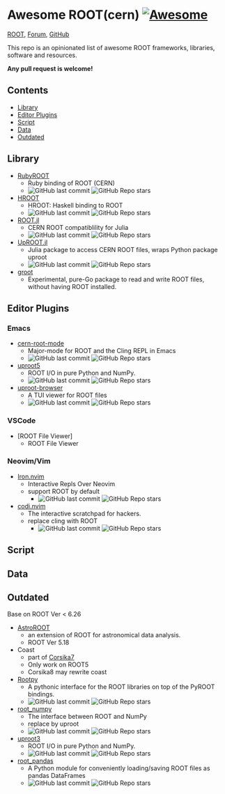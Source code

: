<!-- *********************************************************************** -->
<!--                                                                         -->
<!--                                                      :::      ::::::::  -->
<!-- README.md                                          :+:      :+:    :+:  -->
<!--                                                  +:+ +:+         +:+    -->
<!-- By: chenxu <chenxu@mail.ustc.edu.cn>           +#+  +:+       +#+       -->
<!--                                              +#+#+#+#+#+   +#+          -->
<!-- Created: 2025/01/07 06:07:19 by chenxu            #+#    #+#            -->
<!-- Updated: 2025/01/07 06:11:03 by chenxu           ###   ########.fr      -->
<!--                                                                         -->
<!-- *********************************************************************** -->
<!-- cspell:ignore cern astroroot rootpy numpy repl repls pythonic -->
<!-- LTeX: enabled=false -->

# Awesome ROOT(cern) [![Awesome](https://cdn.rawgit.com/sindresorhus/awesome/d7305f38d29fed78fa85652e3a63e154dd8e8829/media/badge.svg)](https://github.com/sindresorhus/awesome)

[ROOT](https://root.cern.ch/), [Forum](https://root-forum.cern.ch/), [GitHub](https://github.com/root-project/root)

This repo is an opinionated list of awesome ROOT frameworks, libraries, software and resources.

**Any pull request is welcome!**

## Contents

- [Library](#library)
- [Editor Plugins](#editor-plugins)
- [Script](#script)
- [Data](#data)
- [Outdated](#outdated)

## Library

* [RubyROOT](https://github.com/odakahirokazu/RubyROOT)
    - Ruby binding of ROOT (CERN)
    - ![GitHub last commit](https://img.shields.io/github/last-commit/odakahirokazu/RubyROOT) ![GitHub Repo stars](https://img.shields.io/github/stars/odakahirokazu/RubyROOT)
* [HROOT](https://github.com/wavewave/HROOT)
    - HROOT: Haskell binding to ROOT
    - ![GitHub last commit](https://img.shields.io/github/last-commit/wavewave/HROOT) ![GitHub Repo stars](https://img.shields.io/github/stars/wavewave/HROOT)
* [ROOT.jl](https://github.com/JuliaHEP/ROOT.jl)
    - CERN ROOT compatiblility for Julia
    - ![GitHub last commit](https://img.shields.io/github/last-commit/JuliaHEP/ROOT.jl) ![GitHub Repo stars](https://img.shields.io/github/stars/JuliaHEP/ROOT.jl)
* [UpROOT.jl](https://github.com/JuliaHEP/UpROOT.jl)
    - Julia package to access CERN ROOT files, wraps Python package uproot
    - ![GitHub last commit](https://img.shields.io/github/last-commit/JuliaHEP/UpROOT.jl) ![GitHub Repo stars](https://img.shields.io/github/stars/JuliaHEP/UpROOT.jl)
* [groot](https://pkg.go.dev/go-hep.org/x/hep/groot)
    - Experimental, pure-Go package to read and write ROOT files, without having ROOT installed.


## Editor Plugins

### Emacs

* [cern-root-mode](https://github.com/jaypmorgan/cern-root-mode)
    - Major-mode for ROOT and the Cling REPL in Emacs
    - ![GitHub last commit](https://img.shields.io/github/last-commit/jaypmorgan/cern-root-mode) ![GitHub Repo stars](https://img.shields.io/github/stars/jaypmorgan/cern-root-mode)
* [uproot5](https://github.com/scikit-hep/uproot5)
    - ROOT I/O in pure Python and NumPy.
    - ![GitHub last commit](https://img.shields.io/github/last-commit/scikit-hep/uproot5) ![GitHub Repo stars](https://img.shields.io/github/stars/scikit-hep/uproot5)
* [uproot-browser](https://github.com/scikit-hep/uproot-browser)
    - A TUI viewer for ROOT files
    - ![GitHub last commit](https://img.shields.io/github/last-commit/scikit-hep/uproot-browser) ![GitHub Repo stars](https://img.shields.io/github/stars/scikit-hep/uproot-browser)

### VSCode

* [ROOT File Viewer]
  - ROOT File Viewer

### Neovim/Vim

* [Iron.nvim](https://github.com/Vigemus/iron.nvim)
  - Interactive Repls Over Neovim
  - support ROOT by default
    - ![GitHub last commit](https://img.shields.io/github/last-commit/Vigemus/iron.nvim) ![GitHub Repo stars](https://img.shields.io/github/stars/Vigemus/iron.nvim)
* [codi.nvim](https://github.com/metakirby5/codi.vim)
  - The interactive scratchpad for hackers.
  - replace cling with ROOT
    - ![GitHub last commit](https://img.shields.io/github/last-commit/metakirby5/codi.vim) ![GitHub Repo stars](https://img.shields.io/github/stars/metakirby5/codi.vim)

## Script

## Data

## Outdated

Base on ROOT Ver < 6.26

* [AstroROOT](https://www.isdc.unige.ch/astroroot/index)
    - an extension of ROOT for astronomical data analysis.
    - ROOT Ver 5.18
* Coast
    - part of [Corsika7](https://www.iap.kit.edu/corsika/99.php)
    - Only work on ROOT5
    - Corsika8 may rewrite coast
* [Rootpy](https://github.com/rootpy/rootpy)
    - A pythonic interface for the ROOT libraries on top of the PyROOT bindings.
    - ![GitHub last commit](https://img.shields.io/github/last-commit/rootpy/rootpy) ![GitHub Repo stars](https://img.shields.io/github/stars/rootpy/rootpy)
* [root_numpy](https://github.com/scikit-hep/root_numpy)
    - The interface between ROOT and NumPy
    - replace by uproot
    - ![GitHub last commit](https://img.shields.io/github/last-commit/scikit-hep/root_numpy) ![GitHub Repo stars](https://img.shields.io/github/stars/scikit-hep/root_numpy)
* [uproot3](https://github.com/scikit-hep/uproot3)
    - ROOT I/O in pure Python and NumPy.
    - ![GitHub last commit](https://img.shields.io/github/last-commit/scikit-hep/uproot3) ![GitHub Repo stars](https://img.shields.io/github/stars/scikit-hep/uproot3)
* [root_pandas](https://github.com/scikit-hep/root_pandas)
    - A Python module for conveniently loading/saving ROOT files as pandas DataFrames
    - ![GitHub last commit](https://img.shields.io/github/last-commit/scikit-hep/root_pandas) ![GitHub Repo stars](https://img.shields.io/github/stars/scikit-hep/root_pandas)


